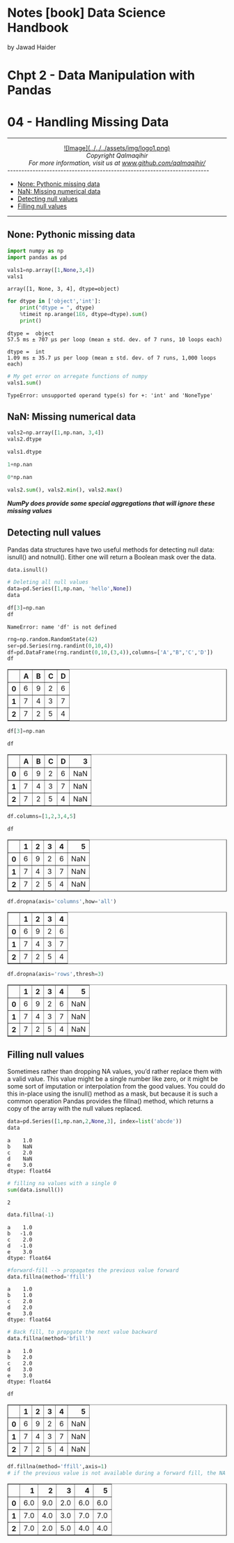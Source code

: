 Notes [book] Data Science Handbook
================
by Jawad Haider
# **Chpt 2 - Data Manipulation with Pandas**

# 04 - Handling Missing Data
------------------------------------------------------------------------
<center>
<a href=''>![Image](../../../assets/img/logo1.png)</a>
</center>
<center>
<em>Copyright Qalmaqihir</em>
</center>
<center>
<em>For more information, visit us at
<a href='http://www.github.com/qalmaqihir/'>www.github.com/qalmaqihir/</a></em>
</center>
------------------------------------------------------------------------



- <a href="#none-pythonic-missing-data"
  id="toc-none-pythonic-missing-data">None: Pythonic missing data</a>
- <a href="#nan-missing-numerical-data"
  id="toc-nan-missing-numerical-data">NaN: Missing numerical data</a>
- <a href="#detecting-null-values"
  id="toc-detecting-null-values">Detecting null values</a>
- <a href="#filling-null-values" id="toc-filling-null-values">Filling null
  values</a>

------------------------------------------------------------------------

## None: Pythonic missing data

``` python
import numpy as np
import pandas as pd
```

``` python
vals1=np.array([1,None,3,4])
vals1
```

    array([1, None, 3, 4], dtype=object)

``` python
for dtype in ['object','int']:
    print("dtype = ", dtype)
    %timeit np.arange(1E6, dtype=dtype).sum()
    print()
```

    dtype =  object
    57.5 ms ± 707 µs per loop (mean ± std. dev. of 7 runs, 10 loops each)

    dtype =  int
    1.09 ms ± 35.7 µs per loop (mean ± std. dev. of 7 runs, 1,000 loops each)

``` python
# My get error on arregate functions of numpy
vals1.sum()
```

    TypeError: unsupported operand type(s) for +: 'int' and 'NoneType'

## NaN: Missing numerical data

``` python
vals2=np.array([1,np.nan, 3,4])
vals2.dtype
```

``` python
vals1.dtype
```

``` python
1+np.nan
```

``` python
0*np.nan
```

``` python
vals2.sum(), vals2.min(), vals2.max()
```

***NumPy does provide some special aggregations that will ignore these
missing values***

## Detecting null values

Pandas data structures have two useful methods for detecting null data:
isnull() and notnull(). Either one will return a Boolean mask over the
data.

``` python
data.isnull()
```

``` python
# Deleting all null values
data=pd.Series([1,np.nan, 'hello',None])
data
```

``` python
df[3]=np.nan
df
```

    NameError: name 'df' is not defined

``` python
rng=np.random.RandomState(42)
ser=pd.Series(rng.randint(0,10,4))
df=pd.DataFrame(rng.randint(0,10,(3,4)),columns=['A',"B",'C','D'])
df
```

<div>
<style scoped>
    .dataframe tbody tr th:only-of-type {
        vertical-align: middle;
    }

    .dataframe tbody tr th {
        vertical-align: top;
    }

    .dataframe thead th {
        text-align: right;
    }
</style>
<table border="1" class="dataframe">
  <thead>
    <tr style="text-align: right;">
      <th></th>
      <th>A</th>
      <th>B</th>
      <th>C</th>
      <th>D</th>
    </tr>
  </thead>
  <tbody>
    <tr>
      <th>0</th>
      <td>6</td>
      <td>9</td>
      <td>2</td>
      <td>6</td>
    </tr>
    <tr>
      <th>1</th>
      <td>7</td>
      <td>4</td>
      <td>3</td>
      <td>7</td>
    </tr>
    <tr>
      <th>2</th>
      <td>7</td>
      <td>2</td>
      <td>5</td>
      <td>4</td>
    </tr>
  </tbody>
</table>
</div>

``` python
df[3]=np.nan
```

``` python
df
```

<div>
<style scoped>
    .dataframe tbody tr th:only-of-type {
        vertical-align: middle;
    }

    .dataframe tbody tr th {
        vertical-align: top;
    }

    .dataframe thead th {
        text-align: right;
    }
</style>
<table border="1" class="dataframe">
  <thead>
    <tr style="text-align: right;">
      <th></th>
      <th>A</th>
      <th>B</th>
      <th>C</th>
      <th>D</th>
      <th>3</th>
    </tr>
  </thead>
  <tbody>
    <tr>
      <th>0</th>
      <td>6</td>
      <td>9</td>
      <td>2</td>
      <td>6</td>
      <td>NaN</td>
    </tr>
    <tr>
      <th>1</th>
      <td>7</td>
      <td>4</td>
      <td>3</td>
      <td>7</td>
      <td>NaN</td>
    </tr>
    <tr>
      <th>2</th>
      <td>7</td>
      <td>2</td>
      <td>5</td>
      <td>4</td>
      <td>NaN</td>
    </tr>
  </tbody>
</table>
</div>

``` python
df.columns=[1,2,3,4,5]
```

``` python
df
```

<div>
<style scoped>
    .dataframe tbody tr th:only-of-type {
        vertical-align: middle;
    }

    .dataframe tbody tr th {
        vertical-align: top;
    }

    .dataframe thead th {
        text-align: right;
    }
</style>
<table border="1" class="dataframe">
  <thead>
    <tr style="text-align: right;">
      <th></th>
      <th>1</th>
      <th>2</th>
      <th>3</th>
      <th>4</th>
      <th>5</th>
    </tr>
  </thead>
  <tbody>
    <tr>
      <th>0</th>
      <td>6</td>
      <td>9</td>
      <td>2</td>
      <td>6</td>
      <td>NaN</td>
    </tr>
    <tr>
      <th>1</th>
      <td>7</td>
      <td>4</td>
      <td>3</td>
      <td>7</td>
      <td>NaN</td>
    </tr>
    <tr>
      <th>2</th>
      <td>7</td>
      <td>2</td>
      <td>5</td>
      <td>4</td>
      <td>NaN</td>
    </tr>
  </tbody>
</table>
</div>

``` python
df.dropna(axis='columns',how='all')
```

<div>
<style scoped>
    .dataframe tbody tr th:only-of-type {
        vertical-align: middle;
    }

    .dataframe tbody tr th {
        vertical-align: top;
    }

    .dataframe thead th {
        text-align: right;
    }
</style>
<table border="1" class="dataframe">
  <thead>
    <tr style="text-align: right;">
      <th></th>
      <th>1</th>
      <th>2</th>
      <th>3</th>
      <th>4</th>
    </tr>
  </thead>
  <tbody>
    <tr>
      <th>0</th>
      <td>6</td>
      <td>9</td>
      <td>2</td>
      <td>6</td>
    </tr>
    <tr>
      <th>1</th>
      <td>7</td>
      <td>4</td>
      <td>3</td>
      <td>7</td>
    </tr>
    <tr>
      <th>2</th>
      <td>7</td>
      <td>2</td>
      <td>5</td>
      <td>4</td>
    </tr>
  </tbody>
</table>
</div>

``` python
df.dropna(axis='rows',thresh=3)
```

<div>
<style scoped>
    .dataframe tbody tr th:only-of-type {
        vertical-align: middle;
    }

    .dataframe tbody tr th {
        vertical-align: top;
    }

    .dataframe thead th {
        text-align: right;
    }
</style>
<table border="1" class="dataframe">
  <thead>
    <tr style="text-align: right;">
      <th></th>
      <th>1</th>
      <th>2</th>
      <th>3</th>
      <th>4</th>
      <th>5</th>
    </tr>
  </thead>
  <tbody>
    <tr>
      <th>0</th>
      <td>6</td>
      <td>9</td>
      <td>2</td>
      <td>6</td>
      <td>NaN</td>
    </tr>
    <tr>
      <th>1</th>
      <td>7</td>
      <td>4</td>
      <td>3</td>
      <td>7</td>
      <td>NaN</td>
    </tr>
    <tr>
      <th>2</th>
      <td>7</td>
      <td>2</td>
      <td>5</td>
      <td>4</td>
      <td>NaN</td>
    </tr>
  </tbody>
</table>
</div>

## Filling null values

Sometimes rather than dropping NA values, you’d rather replace them with
a valid value. This value might be a single number like zero, or it
might be some sort of imputation or interpolation from the good values.
You could do this in-place using the isnull() method as a mask, but
because it is such a common operation Pandas provides the fillna()
method, which returns a copy of the array with the null values replaced.

``` python
data=pd.Series([1,np.nan,2,None,3], index=list('abcde'))
data
```

    a    1.0
    b    NaN
    c    2.0
    d    NaN
    e    3.0
    dtype: float64

``` python
# filling na values with a single 0
sum(data.isnull())
```

    2

``` python
data.fillna(-1)
```

    a    1.0
    b   -1.0
    c    2.0
    d   -1.0
    e    3.0
    dtype: float64

``` python
#forward-fill --> propagates the previous value forward
data.fillna(method='ffill')
```

    a    1.0
    b    1.0
    c    2.0
    d    2.0
    e    3.0
    dtype: float64

``` python
# Back fill, to propgate the next value backward
data.fillna(method='bfill')
```

    a    1.0
    b    2.0
    c    2.0
    d    3.0
    e    3.0
    dtype: float64

``` python
df
```

<div>
<style scoped>
    .dataframe tbody tr th:only-of-type {
        vertical-align: middle;
    }

    .dataframe tbody tr th {
        vertical-align: top;
    }

    .dataframe thead th {
        text-align: right;
    }
</style>
<table border="1" class="dataframe">
  <thead>
    <tr style="text-align: right;">
      <th></th>
      <th>1</th>
      <th>2</th>
      <th>3</th>
      <th>4</th>
      <th>5</th>
    </tr>
  </thead>
  <tbody>
    <tr>
      <th>0</th>
      <td>6</td>
      <td>9</td>
      <td>2</td>
      <td>6</td>
      <td>NaN</td>
    </tr>
    <tr>
      <th>1</th>
      <td>7</td>
      <td>4</td>
      <td>3</td>
      <td>7</td>
      <td>NaN</td>
    </tr>
    <tr>
      <th>2</th>
      <td>7</td>
      <td>2</td>
      <td>5</td>
      <td>4</td>
      <td>NaN</td>
    </tr>
  </tbody>
</table>
</div>

``` python
df.fillna(method='ffill',axis=1)
# if the previous value is not available during a forward fill, the NA value remains
```

<div>
<style scoped>
    .dataframe tbody tr th:only-of-type {
        vertical-align: middle;
    }

    .dataframe tbody tr th {
        vertical-align: top;
    }

    .dataframe thead th {
        text-align: right;
    }
</style>
<table border="1" class="dataframe">
  <thead>
    <tr style="text-align: right;">
      <th></th>
      <th>1</th>
      <th>2</th>
      <th>3</th>
      <th>4</th>
      <th>5</th>
    </tr>
  </thead>
  <tbody>
    <tr>
      <th>0</th>
      <td>6.0</td>
      <td>9.0</td>
      <td>2.0</td>
      <td>6.0</td>
      <td>6.0</td>
    </tr>
    <tr>
      <th>1</th>
      <td>7.0</td>
      <td>4.0</td>
      <td>3.0</td>
      <td>7.0</td>
      <td>7.0</td>
    </tr>
    <tr>
      <th>2</th>
      <td>7.0</td>
      <td>2.0</td>
      <td>5.0</td>
      <td>4.0</td>
      <td>4.0</td>
    </tr>
  </tbody>
</table>
</div>
